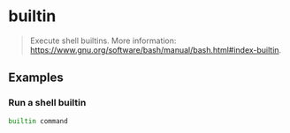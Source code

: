# builtin

> Execute shell builtins. More information: <https://www.gnu.org/software/bash/manual/bash.html#index-builtin>.

## Examples

### Run a shell builtin

```bash
builtin command
```
